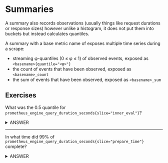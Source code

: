 # Summaries

A summary also records observations (usually things like request durations or response sizes) however unlike a histogram, it does not put them into buckets but instead calculates quantiles.

A summary with a base metric name of <basename> exposes multiple time series during a scrape:

- streaming φ-quantiles (0 ≤ φ ≤ 1) of observed events, exposed as `<basename>{quantile="<φ>"}`
- the count of events that have been observed, exposed as `<basename>_count`
- the sum of events that have been observed, exposed as `<basename>_sum`

## Exercises

What was the 0.5 quantile for `prometheus_engine_query_duration_seconds{slice="inner_eval"}`?

<details>
  <summary>ANSWER</summary><p>

  ```prometheus_engine_query_duration_seconds{slice="inner_eval",quantile="0.5"}```

</p>
</details>

------

In what time did 99% of `prometheus_engine_query_duration_seconds{slice="prepare_time"}` complete?

<details>
  <summary>ANSWER</summary><p>

  ```prometheus_engine_query_duration_seconds{slice="prepare_time", quantile="0.99"}```

</p>
</details>
